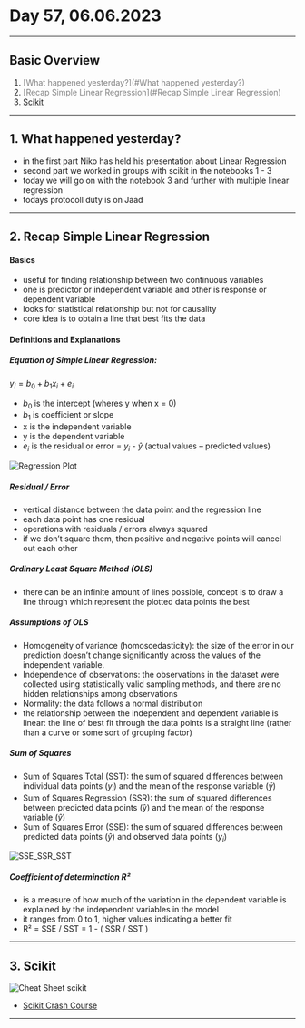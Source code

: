 # Day 57, 06.06.2023

---
##  __Basic Overview__  

1. <span style="color:grey"> [What happened yesterday?](#What happened yesterday?) 
1. <span style="color:grey"> [Recap Simple Linear Regression](#Recap Simple Linear Regression) 
1. <span style="color:grey"> [Scikit](#3Scikit) 

---

## __1. What happened yesterday?__
* in the first part Niko has held his presentation about Linear Regression
* second part we worked in groups with scikit in the notebooks 1 - 3
* today we will go on with the notebook 3 and further with multiple linear regression
* todays protocoll duty is on Jaad

---

## __2. Recap Simple Linear Regression__

#### Basics

* useful for finding relationship between two continuous variables
* one is predictor or independent variable and other is response or dependent variable
* looks for statistical relationship but not for causality
* core idea is to obtain a line that best fits the data

#### Definitions and Explanations

##### Equation of Simple Linear Regression: 
  
$y_i = b_0 + b_1 x_i + e_i$
* $b_0$ is the intercept (wheres y when x = 0)
* $b_1$ is coefficient or slope
* x is the independent variable
* y is the dependent variable
* $e_i$ is the residual or error = $y_i$ - $\hat{y}$ (actual values – predicted values)

![Regression Plot](images/regression_plot_1.png)

##### Residual / Error

* vertical distance between the data point and the regression line
* each data point has one residual
* operations with residuals / errors always squared
* if we don’t square them, then positive and negative points will cancel out each other

##### Ordinary Least Square Method (OLS)

* there can be an infinite amount of lines possible, concept is to draw a line through which represent the plotted data points the best

##### Assumptions of OLS

* Homogeneity of variance (homoscedasticity): the size of the error in our prediction doesn’t change significantly across the values of the independent variable.
* Independence of observations: the observations in the dataset were collected using statistically valid sampling methods, and there are no hidden relationships among observations
* Normality: the data follows a normal distribution
* the relationship between the independent and dependent variable is linear: the line of best fit through the data points is a straight line (rather than a curve or some sort of grouping factor)

##### Sum of Squares
* Sum of Squares Total (SST): the sum of squared differences between individual data points ($y_i$) and the mean of the response variable ($\bar{y}$)
* Sum of Squares Regression (SSR): the sum of squared differences between predicted data points (ŷ) and the mean of the response variable ($\hat{y}$)
* Sum of Squares Error (SSE): the sum of squared differences between predicted data points ($\hat{y}$) and observed data points ($y_i$)

![SSE_SSR_SST](images/sse_ssr_sst.png)


##### Coefficient of determination R²
* is a measure of how much of the variation in the dependent variable is explained by the independent variables in the model
* it ranges from 0 to 1, higher values indicating a better fit
* R² = SSE / SST = 1 - ( SSR / SST )

---
  
## __3. Scikit__

![Cheat Sheet scikit](images/scikit_cheat_sheet.jpg)
  
* [Scikit Crash Course](https://www.youtube.com/watch?v=0B5eIE_1vpU "Scikit Crash Course")

---
